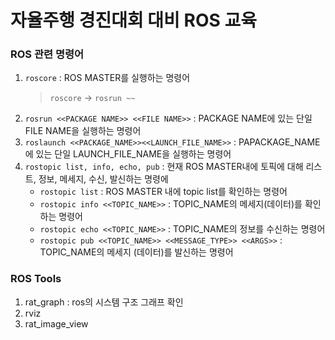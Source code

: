 # 자율주행 경진대회 대비 ROS 교육

### ROS 관련 명령어

1. `roscore` : ROS MASTER를 실행하는 명령어
   > `roscore` -> `rosrun ~~`
2. `rosrun <<PACKAGE NAME>> <<FILE NAME>>` : PACKAGE NAME에 있는 단일 FILE NAME을 실행하는 명령어
3. `roslaunch <<PACKAGE_NAME>><<LAUNCH_FILE_NAME>>` : PAPACKAGE_NAME에 있는 단일 LAUNCH_FILE_NAME을 실행하는 명령어
4. `rostopic list, info, echo, pub` : 현재 ROS MASTER내에 토픽에 대해 리스트, 정보, 메세지, 수신, 발신하는 명령에
   - `rostopic list` : ROS MASTER 내에 topic list를 확인하는 명령어
   - `rostopic info <<TOPIC_NAME>>` : TOPIC_NAME의 메세지(데이터)를 확인하는 명령어
   - `rostopic echo <<TOPIC_NAME>>` : TOPIC_NAME의 정보를 수신하는 명령어
   - `rostopic pub <<TOPIC_NAME>> <<MESSAGE_TYPE>> <<ARGS>>` : TOPIC_NAME의 메세지 (데이터)를 발신하는 명령어

### ROS Tools

1. rat_graph : ros의 시스템 구조 그래프 확인
2. rviz
3. rat_image_view
